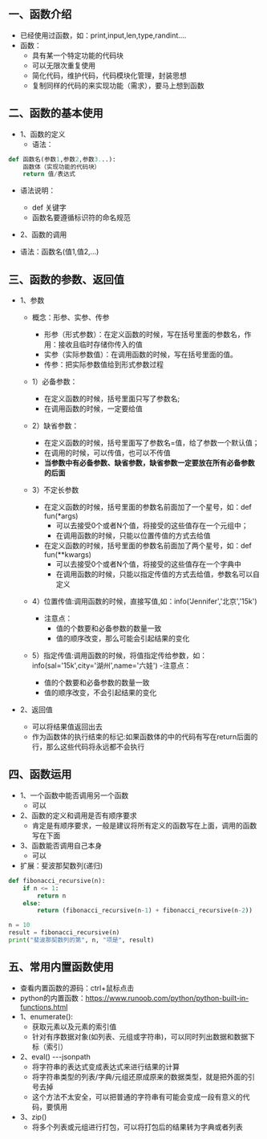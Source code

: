 ## 一、函数介绍
- 已经使用过函数，如：print,input,len,type,randint....
- 函数：
  - 具有某一个特定功能的代码块
  - 可以无限次重复使用
  - 简化代码，维护代码，代码模块化管理，封装思想
  - 复制同样的代码的来实现功能（需求），要马上想到函数

## 二、函数的基本使用
- 1、函数的定义
  - 语法：
```python
def 函数名(参数1,参数2,参数3...):
    函数体（实现功能的代码块）
    return 值/表达式
```
  - 语法说明：
    - def 关键字
    - 函数名要遵循标识符的命名规范

- 2、函数的调用
- 语法：函数名(值1,值2,...)

## 三、函数的参数、返回值
- 1、参数
  - 概念：形参、实参、传参
    - 形参（形式参数）：在定义函数的时候，写在括号里面的参数名，作用：接收且临时存储你传入的值
    - 实参（实际参数值）：在调用函数的时候，写在括号里面的值。
    - 传参：把实际参数值给到形式参数过程
  - 1）必备参数：
    - 在定义函数的时候，括号里面只写了参数名;
    - 在调用函数的时候，一定要给值
  - 2）缺省参数：
    - 在定义函数的时候，括号里面写了参数名=值，给了参数一个默认值；
    - 在调用的时候，可以传值，也可以不传值
    - **当参数中有必备参数、缺省参数，缺省参数一定要放在所有必备参数的后面**
  - 3）不定长参数
    - 在定义函数的时候，括号里面的参数名前面加了一个星号，如：def fun(*args)
      - 可以去接受0个或者N个值，将接受的这些值存在一个元组中；
      - 在调用函数的时候，只能以位置传值的方式去给值
    - 在定义函数的时候，括号里面的参数名前面加了两个星号，如：def fun(**kwargs)
      - 可以去接受0个或者N个值，将接受的这些值存在一个字典中
      - 在调用函数的时候，只能以指定传值的方式去给值，参数名可以自定义

  - 4）位置传值:调用函数的时候，直接写值,如：info('Jennifer','北京','15k')
    - 注意点：
      - 值的个数要和必备参数的数量一致
      - 值的顺序改变，那么可能会引起结果的变化
  - 5）指定传值:调用函数的时候，将值指定传给参数，如：info(sal='15k',city='湖州',name='六娃')
    -注意点：
      - 值的个数要和必备参数的数量一致
      - 值的顺序改变，不会引起结果的变化

- 2、返回值
  - 可以将结果值返回出去
  - 作为函数体的执行结束的标记:如果函数体的中的代码有写在return后面的行，那么这些代码将永远都不会执行

## 四、函数运用
- 1、一个函数中能否调用另一个函数
  - 可以
- 2、函数的定义和调用是否有顺序要求
  - 肯定是有顺序要求，一般是建议将所有定义的函数写在上面，调用的函数写在下面
- 3、函数能否调用自己本身
  - 可以
- 扩展：斐波那契数列(递归)
```python
def fibonacci_recursive(n):
    if n <= 1:
        return n
    else:
        return (fibonacci_recursive(n-1) + fibonacci_recursive(n-2))

n = 10
result = fibonacci_recursive(n)
print("斐波那契数列的第", n, "项是", result)
```

## 五、常用内置函数使用
- 查看内置函数的源码：ctrl+鼠标点击
- python的内置函数：https://www.runoob.com/python/python-built-in-functions.html
- 1、enumerate():
  - 获取元素以及元素的索引值
  - 针对有序数据对象(如列表、元组或字符串)，可以同时列出数据和数据下标（索引）
- 2、eval() ---jsonpath
  - 将字符串的表达式变成表达式来进行结果的计算
  - 将字符串类型的列表/字典/元组还原成原来的数据类型，就是把外面的引号去掉
  - 这个方法不太安全，可以把普通的字符串有可能会变成一段有意义的代码，要慎用
- 3、zip()
  - 将多个列表或元组进行打包，可以将打包后的结果转为字典或者列表


